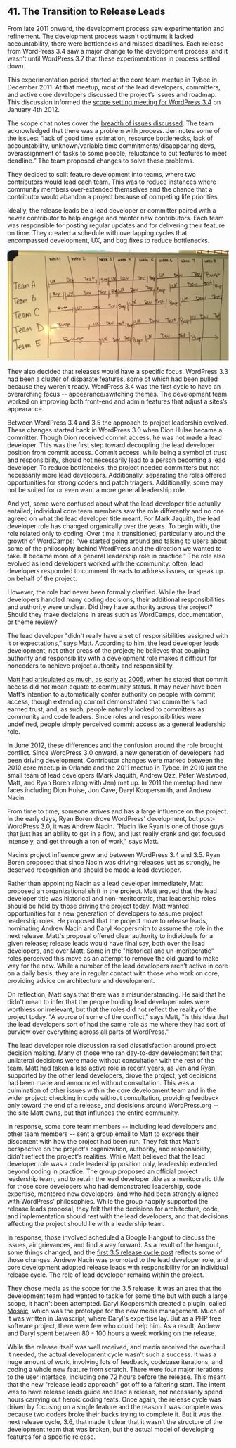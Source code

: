 
## 41. The Transition to Release Leads

From late 2011 onward, the development process saw experimentation and refinement. The development process wasn't optimum: it lacked accountability, there were bottlenecks and missed deadlines. Each release from WordPress 3.4 saw a major change to the development process, and it wasn’t until WordPress 3.7 that these experimentations in process settled down.

This experimentation period started at the core team meetup in Tybee in December 2011. At that meetup, most of the lead developers, committers, and active core developers discussed the project’s issues and roadmap. This discussion informed the [scope setting meeting for WordPress 3.4](https://irclogs.wordpress.org/chanlog.php?channel=wordpress-dev&day=2012-01-04&sort=asc#m349775) on January 4th 2012.

The scope chat notes cover the [breadth of issues discussed](https://make.wordpress.org/core/2012/01/05/dev-chat-notes-01042012/). The team acknowledged that there was a problem with process. Jen notes some of the issues: “lack of good time estimation, resource bottlenecks, lack of accountability, unknown/variable time commitments/disappearing devs, overassignment of tasks to some people, reluctance to cut features to meet deadline.” The team proposed changes to solve these problems.

They decided to split feature development into teams, where two contributors would lead each team. This was to reduce instances where community members over-extended themselves and the chance that a contributor would abandon a project because of competing life priorities. 

Ideally, the release leads be a lead developer or committer paired with a newer contributor to help engage and mentor new contributors. Each team was responsible for posting regular updates and for delivering their feature on time. They created a schedule with overlapping cycles that encompassed development, UX, and bug fixes to reduce bottlenecks.

<img src="../../Resources/images/41/3_4_dev_process.jpg" width="800px" />

They also decided that releases would have a specific focus. WordPress 3.3 had been a cluster of disparate features, some of which had been pulled because they weren't ready. WordPress 3.4 was the first cycle to have an overarching focus -- appearance/switching themes. The development team worked on improving both front-end and admin features that adjust a sites’s appearance. 

Between WordPress 3.4 and 3.5 the approach to project leadership evolved. These changes started back in WordPress 3.0 when Dion Hulse became a committer. Though Dion received commit access, he was not made a lead developer. This was the first step toward decoupling the lead developer position from commit access. Commit access, while being a symbol of trust and responsibility, should not necessarily lead to a person becoming a lead developer. To reduce bottlenecks, the project needed committers but not necessarily more lead developers. Additionally, separating the roles offered opportunities for strong coders and patch triagers. Additionally, some may not be suited for or even want a more general leadership role.

And yet, some were confused about what the lead developer title actually entailed; individual core team members saw the role differently and no one agreed on what the lead developer title meant. For Mark Jaquith, the lead developer role has changed organically over the years. To begin with, the role related only to coding. Over time it transitioned, particularly around the growth of WordCamps: "we started going around and talking to users about some of the philosophy behind WordPress and the direction we wanted to take. It became more of a general leadership role in practice." The role also evolved as lead developers worked with the community: often, lead developers responded to comment threads to address issues, or speak up on behalf of the project.	
			
However, the role had never been formally clarified. While the lead developers handled many coding decisions, their additional responsibilities and authority were unclear. Did they have authority across the project? Should they make decisions in areas such as WordCamps, documentation, or theme review?		
		
The lead developer "didn't really have a set of responsibilities assigned with it or expectations,” says Matt. According to him, the lead developer leads development, not other areas of the project; he believes that coupling authority and responsibility with a development role makes it difficult for noncoders to achieve project authority and responsibility. 		

[Matt had articulated as much, as early as 2005](http://lists.automattic.com/pipermail/wp-hackers/2005-June/001417.html), when he stated that commit access did not mean equate to community status. It may never have been Matt’s intention to automatically confer authority on people with commit access, though extending commit demonstrated that committers had earned trust, and, as such, people naturally looked to committers as community and code leaders. Since roles and responsibilities were undefined, people simply perceived commit access as a general leadership role.
					
In June 2012, these differences and the confusion around the role brought conflict. Since WordPress 3.0 onward, a new generation of developers had been driving development. Contributor changes were marked between the 2010 core meetup in Orlando and the 2011 meetup in Tybee. In 2010 just the small team of lead developers (Mark Jaquith, Andrew Ozz, Peter Westwood, Matt, and Ryan Boren along with Jen) met up. In 2011 the meetup had new faces including Dion Hulse, Jon Cave, Daryl Koopersmith, and Andrew Nacin.

From time to time, someone arrives and has a large influence on the project. In the early days, Ryan Boren drove WordPress' development, but post-WordPress 3.0, it was Andrew Nacin. "Nacin like Ryan is one of those guys that just has an ability to get in a flow, and just really crank and get focused intensely, and get through a ton of work," says Matt.

Nacin’s project influence grew and between WordPress 3.4 and 3.5. Ryan Boren proposed that since Nacin was driving releases just as strongly, he deserved recognition and should be made a lead developer.

Rather than appointing Nacin as a lead developer immediately, Matt proposed an organizational shift in the project. Matt argued that the lead developer title was historical and non-meritocratic, that leadership roles should be held by those driving the project today. Matt wanted opportunities for a new generation of developers to assume project leadership roles. He proposed that the project move to release leads, nominating Andrew Nacin and Daryl Koopersmith to assume the role in the next release. Matt's proposal offered clear authority to individuals for a given release; release leads would have final say, both over the lead developers, and over Matt. Some in the "historical and un-meritocratic" roles perceived this move as an attempt to remove the old guard to make way for the new. While a number of the lead developers aren’t active in core on a daily basis, they are in regular contact with those who work on core, providing advice on architecture and development.

On reflection, Matt says that there was a misunderstanding. He said that he didn't mean to infer that the people holding lead developer roles were worthless or irrelevant, but that the roles did not reflect the reality of the project today. "A source of some of the conflict," says Matt, "is this idea that the lead developers sort of had the same role as me where they had sort of purview over everything across all parts of WordPress." 

The lead developer role discussion raised dissatisfaction around project decision making. Many of those who ran day-to-day development felt that unilateral decisions were made without consultation with the rest of the team. Matt had taken a less active role in recent years, as Jen and Ryan, supported by the other lead developers, drove the project, yet decisions had been made and announced without consultation. This was a culmination of other issues within the core development team and in the wider project: checking in code without consultation, providing feedback only toward the end of a release, and decisions around WordPress.org -- the site Matt owns, but that influnces the entire community.
	
In response, some core team members -- including lead developers and other team members -- sent a group email to Matt to express their discontent with how the project had been run. They felt that Matt’s perspective on the project's organization, authority, and responsibility, didn’t reflect the project's realities. While Matt believed that the lead developer role was a code leadership position only, leadership extended beyond coding in practice. The group proposed an official project leadership team, and to retain the lead developer title as a meritocratic title for those core developers who had demonstrated leadership, code expertise, mentored new developers, and who had been strongly aligned with WordPress' philosophies. While the group happily supported the release leads proposal, they felt that the decisions for architecture, code, and implementation should rest with the lead developers, and that decisions affecting the project should lie with a leadership team. 
			
In response, those involved scheduled a Google Hangout to discuss the issues, air grievances, and find a way forward. As a result of the hangout, some things changed, and the [first 3.5 release cycle post](http://make.wordpress.org/core/2012/07/11/recognition-and-news-about-the-3-5-cycle/) reflects some of those changes. Andrew Nacin was promoted to the lead developer role, and core development adopted release leads with responsibility for an individual release cycle. The role of lead developer remains within the project.

They chose media as the scope for the 3.5 release; it was an area that the development team had wanted to tackle for some time but with such a large scope, it hadn't been attempted. Daryl Koopersmith created a plugin, called [Mosaic](https://wordpress.org/plugins/mosaic/), which was the prototype for the new media management. Much of it was written in Javascript, where Daryl's expertise lay. But as a PHP free software project, there were few who could help him. As a result, Andrew and Daryl spent between 80 - 100 hours a week working on the release.

While the release itself was well received, and media received the overhaul it needed, the actual development cycle wasn't such a success. It was a huge amount of work, involving lots of feedback, codebase iterations, and coding a whole new feature from scratch. There were four major iterations to the user interface, including one 72 hours before the release. This meant that the new "release leads approach" got off to a faltering start. The intent was to have  release leads guide and lead a release, not necessarily spend hours carrying out heroic coding feats. Once again, the release cycle was driven by focusing on a single feature and the reason it was complete was because two coders broke their backs trying to complete it. But it was the next release cycle, 3.6, that made it clear that it wasn’t the structure of the development team that was broken, but the actual model of developing features for a specific release.


